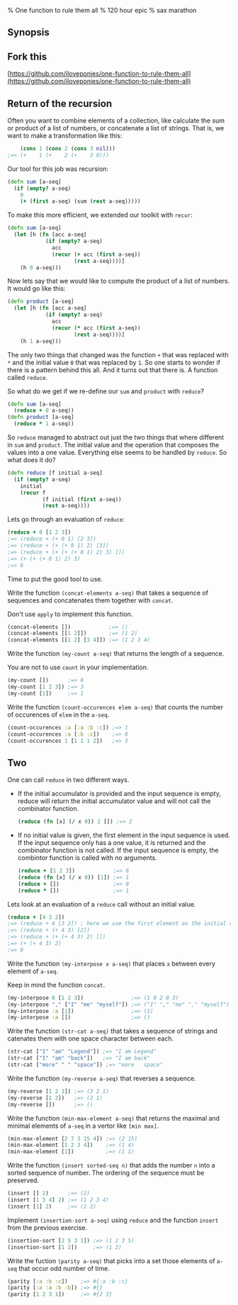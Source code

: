 % One function to rule them all
% 120 hour epic
% sax marathon

## Synopsis

## Fork this

[https://github.com/iloveponies/one-function-to-rule-them-all](https://github.com/iloveponies/one-function-to-rule-them-all)

## Return of the recursion

Often you want to combine elements of a collection, like calculate the sum or
product of a list of numbers, or concatenate a list of strings. That is, we
want to make a transformation like this:

~~~clojure
    (cons 1 (cons 2 (cons 3 nil)))
;=> (+    1 (+    2 (+    3 0)))
~~~

Our tool for this job was recursion:

~~~clojure
(defn sum [a-seq]
  (if (empty? a-seq)
    0
    (+ (first a-seq) (sum (rest a-seq)))))
~~~

To make this more efficient, we extended our toolkit with `recur`:

~~~clojure
(defn sum [a-seq]
  (let [h (fn [acc a-seq]
            (if (empty? a-seq)
              acc
              (recur (+ acc (first a-seq))
                     (rest a-seq))))]
    (h 0 a-seq)))
~~~

Now lets say that we would like to compute the product of a list of numbers.
It would go like this:

~~~clojure
(defn product [a-seq]
  (let [h (fn [acc a-seq]
            (if (empty? a-seq)
              acc
              (recur (* acc (first a-seq))
                     (rest a-seq))))]
    (h 1 a-seq)))
~~~

The only two things that changed was the function `+` that was replaced with
`*` and the initial value `0` that was replaced by `1`. So one starts to
wonder if there is a pattern behind this all. And it turns out that there is.
A function called `reduce`.

So what do we get if we re-define our `sum` and `product` with `reduce`?

~~~clojure
(defn sum [a-seq]
  (reduce + 0 a-seq))
(defn product [a-seq]
  (reduce * 1 a-seq))
~~~

So `reduce` managed to abstract out just the two things that where different
in `sum` and `product`. The initial value and the operation that composes the
values into a one value. Everything else seems to be handled by `reduce`. So
what does it do?

~~~clojure
(defn reduce [f initial a-seq]
  (if (empty? a-seq)
    initial
    (recur f
           (f initial (first a-seq))
           (rest a-seq))))
~~~

Lets go through an evaluation of `reduce`:

~~~clojure
(reduce + 0 [1 2 3])
;=> (reduce + (+ 0 1) [2 3])
;=> (reduce + (+ (+ 0 1) 2) [3])
;=> (reduce + (+ (+ (+ 0 1) 2) 3) [])
;=> (+ (+ (+ 0 1) 2) 3)
;=> 6
~~~

Time to put the good tool to use.

<exercise>

Write the function `(concat-elements a-seq)` that takes a sequence of
sequences and concatenates them together with `concat`.

Don't use `apply` to implement this function.

~~~clojure
(concat-elements [])            ;=> ()
(concat-elements [[1 2]])       ;=> (1 2)
(concat-elements [[1 2] [3 4]]) ;=> (1 2 3 4)
~~~

</exercise>

<exercise>

Write the function `(my-count a-seq)` that returns the length of a sequence.

You are not to use `count` in your implementation.

~~~clojure
(my-count [])      ;=> 0
(my-count [1 2 3]) ;=> 3
(my-count [1])     ;=> 1
~~~

</exercise>

<exercise>

Write the function `(count-occurences elem a-seq)` that counts the number of
occurences of `elem` in the `a-seq`.

~~~clojure
(count-occurences :a [:a :b :c]) ;=> 1
(count-occurences :a [:b :c])    ;=> 0
(count-occurences 1 [1 1 1 2])   ;=> 3
~~~

</exercise>

## Two 

One can call `reduce` in two different ways.

- If the initial accumulator is provided and the input sequence is empty,
  reduce will return the initial accumulator value and will not call the
  combinator function.
  
    ~~~clojure
    (reduce (fn [x] (/ x 0)) 2 []) ;=> 2
    ~~~
    
- If no initial value is given, the first element in the input sequence is
  used. If the input sequence only has a one value, it is returned and the
  combinator function is not called. If the input sequence is empty, the
  combintor function is called with no arguments.
  
    ~~~clojure
    (reduce + [1 2 3])            ;=> 6
    (reduce (fn [x] (/ x 0)) [1]) ;=> 1
    (reduce + [])                 ;=> 0
    (reduce * [])                 ;=> 1
    ~~~

Lets look at an evaluation of a `reduce` call without an initial value.

~~~clojure
(reduce + [4 3 2])
;=> (reduce + 4 [3 2]) ; here we use the first element as the initial value
;=> (reduce + (+ 4 3) [2])
;=> (reduce + (+ (+ 4 3) 2) [])
;=> (+ (+ 4 3) 2)
;=> 9
~~~

<exercise>

Write the function `(my-interpose x a-seq)` that places `x` between every
element of `a-seq`.

Keep in mind the function `concat`.

~~~clojure
(my-interpose 0 [1 2 3])               ;=> (1 0 2 0 3)
(my-interpose "," ["I" "me" "myself"]) ;=> ("I" "," "me" "," "myself")
(my-interpose :a [1])                  ;=> (1)
(my-interpose :a [])                   ;=> ()
~~~

</exercise>

<exercise>

Write the function `(str-cat a-seq)` that takes a sequence of strings and
catenates them with one space character between each.

~~~clojure
(str-cat ["I" "am" "Legend"]) ;=> "I am Legend"
(str-cat ["I" "am" "back"])   ;=> "I am back"
(str-cat ["more" " " "space"]) ;=> "more   space"
~~~

</exercise>

<exercise>

Write the function `(my-reverse a-seq)` that reverses a sequence.

~~~clojure
(my-reverse [1 2 3]) ;=> (3 2 1)
(my-reverse [1 2])   ;=> (2 1)
(my-reverse [])      ;=> ()
~~~

</exercise>

<exercise>

Write the function `(min-max-element a-seq)` that returns the maximal and
minimal elements of `a-seq` in a vertor like `[min max]`.

~~~clojure
(min-max-element [2 7 3 15 4]) ;=> (2 15)
(min-max-element [1 2 3 4])    ;=> (1 4)
(min-max-element [1])          ;=> (1 1)
~~~

</exercise>

<exercise>

Write the function `(insert sorted-seq n)` that adds the number `n` into a
sorted sequence of number. The ordering of the sequence must be preserved.

~~~clojure
(insert [] 2)      ;=> (2)
(insert [1 3 4] 2) ;=> (1 2 3 4)
(insert [1] 2)     ;=> (1 2)
~~~

</exercise>

<exercise>

Implement `(insertion-sort a-seq)` using `reduce` and the function `insert`
from the previous exercise.

~~~clojure
(insertion-sort [2 5 3 1]) ;=> (1 2 3 5)
(insertion-sort [1 2])     ;=> (1 2)
~~~

</exercise>

<exercise>

Write the fuction `(parity a-seq)` that picks into a set those elements of
`a-seq` that occur odd number of time.

~~~clojure
(parity [:a :b :c])    ;=> #{:a :b :c}
(parity [:a :a :b :b]) ;=> #{}
(parity [1 2 3 1])     ;=> #{2 3}
~~~

</exercise>
